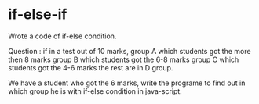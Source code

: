 # if-else-if
Wrote a code of if-else condition.

Question : if in a test out of 10 marks,
 group A which students got the more then 8 marks
 group B which students got the 6-8 marks
 group C which students got the 4-6 marks
 the rest are in D group.
 
 We have a student who got the 6 marks, write the programe to find out in which group he is with if-else condition in java-script.
 
